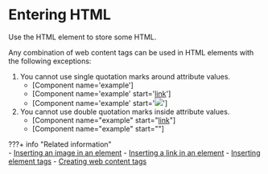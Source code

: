 # Entering HTML

Use the HTML element to store some HTML.

Any combination of web content tags can be used in HTML elements with the following exceptions:

1.  You cannot use single quotation marks around attribute values.
    -   [Component name='example']
    -   [Component name='example' start='<a href="' end=' ">link</a>']
    -   [Component name='example' start='<img src="' end=' "/>']
2.  You cannot use double quotation marks inside attribute values.
    -   [Component name="example" start="<a href="" end="">link</a>"]
    -   [Component name="example" start="<img src="" end=""/>"]

???+ info "Related information"  
    - [Inserting an image in an element](..//element_designs/wcm_dev_elements_insert_image.md)
    - [Inserting a link in an element](../element_designs/wcm_dev_elements_insert_link.md)
    - [Inserting element tags](../element_designs/wcm_dev_elements_insert_tags.md)
    - [Creating web content tags](../../tags/creating_web_content_tags/index.md)


